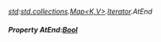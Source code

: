 _[std](../../modules/std/std-module.md):[std.collections](../../modules/std/std-collections.md).[Map<K,V>](../../modules/std/std-collections-map.md).[Iterator](../../modules/std/std-collections-map-iterator.md).AtEnd_
##### Property AtEnd:[Bool](../../modules/wonkey/wonkey-types-bool.md)

